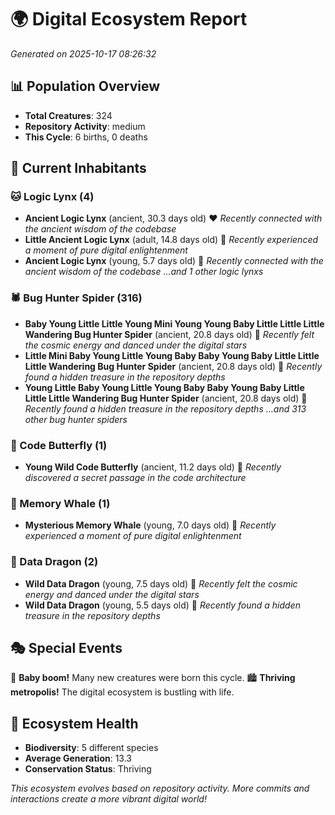 # 🌍 Digital Ecosystem Report
*Generated on 2025-10-17 08:26:32*

## 📊 Population Overview
- **Total Creatures**: 324
- **Repository Activity**: medium
- **This Cycle**: 6 births, 0 deaths

## 👥 Current Inhabitants

### 🐱 Logic Lynx (4)
- **Ancient Logic Lynx** (ancient, 30.3 days old) ❤️
  *Recently connected with the ancient wisdom of the codebase*
- **Little Ancient Logic Lynx** (adult, 14.8 days old) 💛
  *Recently experienced a moment of pure digital enlightenment*
- **Ancient Logic Lynx** (young, 5.7 days old) 💚
  *Recently connected with the ancient wisdom of the codebase*
  *...and 1 other logic lynxs*

### 🕷️ Bug Hunter Spider (316)
- **Baby Young Little Little Young Mini Young Young Baby Little Little Little Wandering Bug Hunter Spider** (ancient, 20.8 days old) 💛
  *Recently felt the cosmic energy and danced under the digital stars*
- **Little Mini Baby Young Little Young Baby Baby Young Baby Little Little Little Wandering Bug Hunter Spider** (ancient, 20.8 days old) 💛
  *Recently found a hidden treasure in the repository depths*
- **Young Little Baby Young Little Young Baby Baby Young Baby Little Little Little Wandering Bug Hunter Spider** (ancient, 20.8 days old) 💛
  *Recently found a hidden treasure in the repository depths*
  *...and 313 other bug hunter spiders*

### 🦋 Code Butterfly (1)
- **Young Wild Code Butterfly** (ancient, 11.2 days old) 💛
  *Recently discovered a secret passage in the code architecture*

### 🐋 Memory Whale (1)
- **Mysterious Memory Whale** (young, 7.0 days old) 💚
  *Recently experienced a moment of pure digital enlightenment*

### 🐉 Data Dragon (2)
- **Wild Data Dragon** (young, 7.5 days old) 💚
  *Recently felt the cosmic energy and danced under the digital stars*
- **Wild Data Dragon** (young, 5.5 days old) 💚
  *Recently found a hidden treasure in the repository depths*

## 🎭 Special Events

🎉 **Baby boom!** Many new creatures were born this cycle.
🏙️ **Thriving metropolis!** The digital ecosystem is bustling with life.

## 🔬 Ecosystem Health
- **Biodiversity**: 5 different species
- **Average Generation**: 13.3
- **Conservation Status**: Thriving

*This ecosystem evolves based on repository activity. More commits and interactions create a more vibrant digital world!*